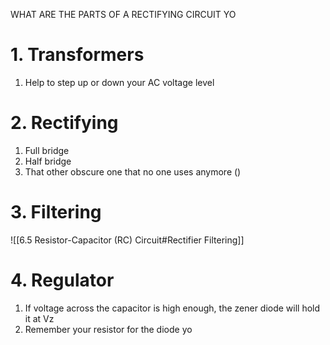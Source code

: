 WHAT ARE THE PARTS OF A RECTIFYING CIRCUIT YO

# 1.  Transformers

1.  Help to step up or down your AC voltage level

# 2.  Rectifying

1.  Full bridge
2.  Half bridge
3.  That other obscure one that no one uses anymore ()
    

# 3.  Filtering
![[6.5 Resistor-Capacitor (RC) Circuit#Rectifier Filtering]]
# 4.  Regulator

 1. If voltage across the capacitor is high enough, the zener diode will hold it at Vz
 2. Remember your resistor for the diode yo